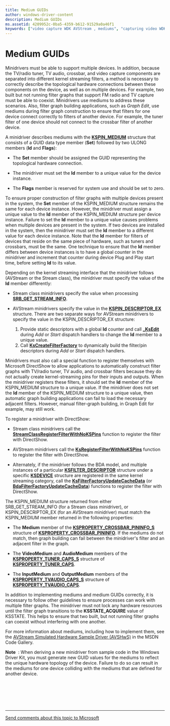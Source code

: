 ```yaml
---
title: Medium GUIDs
author: windows-driver-content
description: Medium GUIDs
ms.assetid: 4209952c-0ba5-4359-b612-91529a0a46f1
keywords: ["video capture WDK AVStream , mediums", "capturing video WDK AVStream , mediums", "mediums WDK video capture", "pin connections WDK video capture", "GUIDs WDK video capture"]
---
```


# Medium GUIDs


Minidrivers must be able to support multiple devices. In addition, because the TV/radio tuner, TV audio, crossbar, and video capture components are separated into different kernel streaming filters, a method is necessary to correctly describe the topological hardware connections between these components on the device, as well as on multiple devices. For example, two built but not running filter graphs that support FM radio and TV capture must be able to coexist. Minidrivers use mediums to address these scenarios. Also, filter graph building applications, such as *Graph Edit*, use mediums during filter graph construction to ensure that filters for one device connect correctly to filters of another device. For example, the tuner filter of one device should not connect to the crossbar filter of another device.

A minidriver describes mediums with the [**KSPIN\_MEDIUM**](https://msdn.microsoft.com/library/windows/hardware/ff563538) structure that consists of a GUID data type member (**Set**) followed by two ULONG members (**Id** and **Flags**):

-   The **Set** member should be assigned the GUID representing the topological hardware connection.

-   The minidriver must set the **Id** member to a unique value for the device instance.

-   The **Flags** member is reserved for system use and should be set to zero.

To ensure proper construction of filter graphs with multiple devices present in the system, the **Set** member of the KSPIN\_MEDIUM structure remains the same for each device instance. However, the minidriver must assign a unique value to the **Id** member of the KSPIN\_MEDIUM structure per device instance. Failure to set the **Id** member to a unique value causes problems when multiple devices are present in the system. If two devices are installed in the system, then the minidriver must set the **Id** member to a different value for each device instance. Note that the **Id** member for filters of devices that reside on the same piece of hardware, such as tuners and crossbars, must be the same. One technique to ensure that the **Id** member differs between device instances is to have a global counter in the minidriver and increment that counter during device Plug and Play start time, before setting **Id** to its value.

Depending on the kernel streaming interface that the minidriver follows (AVStream or the Stream class), the minidriver must specify the value of the **Id** member differently:

-   Stream class minidrivers specify the value when processing [**SRB\_GET\_STREAM\_INFO**](https://msdn.microsoft.com/library/windows/hardware/ff568173).

-   AVStream minidrivers specify the value in the [**KSPIN\_DESCRIPTOR\_EX**](https://msdn.microsoft.com/library/windows/hardware/ff563534) structure. There are two separate ways for AVStream minidrivers to specify the value in the KSPIN\_DESCRIPTOR\_EX structure:

    1.  Provide static descriptors with a global **Id** counter and call [**\_KsEdit**](https://msdn.microsoft.com/library/windows/hardware/ff568796) during *Add* or *Start* dispatch handlers to change the **Id** member to a unique value.
    2.  Call [**KsCreateFilterFactory**](https://msdn.microsoft.com/library/windows/hardware/ff561650) to dynamically build the filter/pin descriptors during *Add* or *Start* dispatch handlers.

Minidrivers must also call a special function to register themselves with Microsoft DirectShow to allow applications to automatically construct filter graphs with TV/radio tuner, TV audio, and crossbar filters because they do not actually create kernel-streaming pins for their inputs and outputs. When the minidriver registers these filters, it should set the **Id** member of the KSPIN\_MEDIUM structure to a unique value. If the minidriver does not set the **Id** member of the KSPIN\_MEDIUM structure to a unique value, then automatic graph building applications can fail to load the necessary adjacent filters. However, manual filter-graph building, in Graph Edit for example, may still work.

To register a minidriver with DirectShow:

-   Stream class minidrivers call the [**StreamClassRegisterFilterWithNoKSPins**](https://msdn.microsoft.com/library/windows/hardware/ff568261) function to register the filter with DirectShow.

-   AVStream minidrivers call the [**KsRegisterFilterWithNoKSPins**](https://msdn.microsoft.com/library/windows/hardware/ff566773) function to register the filter with DirectShow.

-   Alternately, if the minidriver follows the BDA model, and multiple instances of a particular [**KSFILTER\_DESCRIPTOR**](https://msdn.microsoft.com/library/windows/hardware/ff562553) structure under a specific [**KSDEVICE**](https://msdn.microsoft.com/library/windows/hardware/ff561681) structure are registered in the same kernel streaming category, call the [**KsFilterFactoryUpdateCacheData**](https://msdn.microsoft.com/library/windows/hardware/ff562540) (or [**BdaFilterFactoryUpdateCacheData**](https://msdn.microsoft.com/library/windows/hardware/ff556455)) functions to register the filter with DirectShow.

The KSPIN\_MEDIUM structure returned from either SRB\_GET\_STREAM\_INFO (for a Stream class minidriver), or KSPIN\_DESCRIPTOR\_EX (for an AVStream minidriver) must match the KSPIN\_MEDIUM member returned in the following properties:

-   The **Medium** member of the [**KSPROPERTY\_CROSSBAR\_PININFO\_S**](https://msdn.microsoft.com/library/windows/hardware/ff565123) structure of [**KSPROPERTY\_CROSSBAR\_PININFO**](https://msdn.microsoft.com/library/windows/hardware/ff565121). If the mediums do not match, then graph building can fail between the minidriver's filter and an adjacent filter in the graph.

-   The **VideoMedium** and **AudioMedium** members of the [**KSPROPERTY\_TUNER\_CAPS\_S**](https://msdn.microsoft.com/library/windows/hardware/ff565828) structure of [**KSPROPERTY\_TUNER\_CAPS**](https://msdn.microsoft.com/library/windows/hardware/ff565825).

-   The **InputMedium** and **OutputMedium** members of the [**KSPROPERTY\_TVAUDIO\_CAPS\_S**](https://msdn.microsoft.com/library/windows/hardware/ff565936) structure of [**KSPROPERTY\_TVAUDIO\_CAPS**](https://msdn.microsoft.com/library/windows/hardware/ff565933).

In addition to implementing mediums and medium GUIDs correctly, it is necessary to follow other guidelines to ensure processes can work with multiple filter graphs. The minidriver must not lock any hardware resources until the filter graph transitions to the **KSSTATE\_ACQUIRE** value of KSSTATE. This helps to ensure that two built, but not running filter graphs can coexist without interfering with one another.

For more information about mediums, including how to implement them, see the [AVStream Simulated Hardware Sample Driver (AVSHwS)](http://go.microsoft.com/fwlink/p/?linkid=256083) in the MSDN Code Gallery.

**Note**  : When deriving a new minidriver from sample code in the Windows Driver Kit, you must generate new GUID values for the mediums to reflect the unique hardware topology of the device. Failure to do so can result in the mediums for one device colliding with the mediums that are defined for another device.

 

 

 


--------------------
[Send comments about this topic to Microsoft](mailto:wsddocfb@microsoft.com?subject=Documentation%20feedback%20%5Bstream\stream%5D:%20Medium%20GUIDs%20%20RELEASE:%20%288/23/2016%29&body=%0A%0APRIVACY%20STATEMENT%0A%0AWe%20use%20your%20feedback%20to%20improve%20the%20documentation.%20We%20don't%20use%20your%20email%20address%20for%20any%20other%20purpose,%20and%20we'll%20remove%20your%20email%20address%20from%20our%20system%20after%20the%20issue%20that%20you're%20reporting%20is%20fixed.%20While%20we're%20working%20to%20fix%20this%20issue,%20we%20might%20send%20you%20an%20email%20message%20to%20ask%20for%20more%20info.%20Later,%20we%20might%20also%20send%20you%20an%20email%20message%20to%20let%20you%20know%20that%20we've%20addressed%20your%20feedback.%0A%0AFor%20more%20info%20about%20Microsoft's%20privacy%20policy,%20see%20http://privacy.microsoft.com/default.aspx. "Send comments about this topic to Microsoft")


